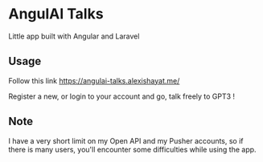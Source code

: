 # AngulAI Talks

Little app built with Angular and Laravel

## Usage

Follow this link https://angulai-talks.alexishayat.me/

Register a new, or login to your account and go, talk freely to GPT3 !


## Note

I have a very short limit on my Open API and my Pusher accounts, so if there is many users, you'll encounter some difficulties while using the app.